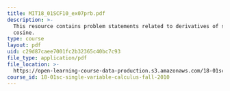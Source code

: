 ```yaml
---
title: MIT18_01SCF10_ex07prb.pdf
description: >-
  This resource contains problem statements related to derivatives of sine and
  cosine.
type: course
layout: pdf
uid: c29d87caee7001fc2b32365c40bc7c93
file_type: application/pdf
file_location: >-
  https://open-learning-course-data-production.s3.amazonaws.com/18-01sc-single-variable-calculus-fall-2010/c29d87caee7001fc2b32365c40bc7c93_MIT18_01SCF10_ex07prb.pdf
course_id: 18-01sc-single-variable-calculus-fall-2010
---
```

